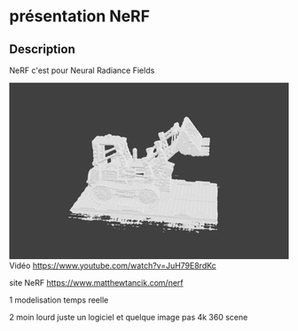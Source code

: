 # présentation NeRF

## Description
 NeRF c'est pour Neural Radiance Fields

 ![modele](media/img/toy.PNG)
Vidéo https://www.youtube.com/watch?v=JuH79E8rdKc

site NeRF https://www.matthewtancik.com/nerf

1 modelisation temps reelle 

2 moin lourd juste un logiciel et quelque image pas 4k 360 scene
